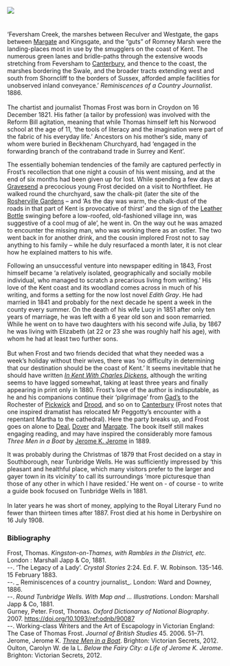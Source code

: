 <a href="https://beta.kent-maps.online"><img src="https://beta.kent-maps.online/juncture/ve-button.png"></a>
<param ve-config title="Thomas Frost (1821-1908)" author="Professor Carolyn Oulton" layout="vtl" 
banner="https://raw.githubusercontent.com/kent-map/images/main/banners/19c.jpg" discription="Visual essay by Prof. Carolyn Oulton introducing the Kent connections of chartist and journalist Thomas Frost.">

<!-- Global Entities -->
<param ve-entity eid="Q665489" aliases="Tunbridge Wells">
<param ve-entity eid="Q1506093" aliases="Romney Marsh">
<param ve-entity eid="Q123372" aliases="Beckenham">
<param ve-entity eid="Q179224" aliases="Dover">
<param ve-entity eid="Q1011096" aliases="Deal">
<param ve-entity eid="Q676689" aliases="Gravesend">
<param ve-entity eid="Q29303" aliases="Canterbury">
<param ve-entity eid=" Q618045" aliases="Margate">

<!-- Base map centred on Canterbury -->
<!-- param ve-map center="Q29303" zoom="12" -->

<!-- Historical map layers -->
<param ve-map-layer active allmaps allmaps-id="9fdfcd0d2307e89c" title="Letts 1883">

#

‘Feversham Creek, the marshes between Reculver and Westgate, the gaps between [Margate](/19c/19c-margate) and Kingsgate, and the “guts” of Romney Marsh were the landing-places most in use by the smugglers on the coast of Kent. The numerous green lanes and bridle-paths through the extensive woods stretching from Feversham to [Canterbury](/19c/19c-canterbury), and thence to the coast, the marshes bordering the Swale, and the broader tracts extending west and south from Shorncliff to the borders of Sussex, afforded ample facilities for unobserved inland conveyance.’ _Reminiscences of a Country Journalist_. 1886.
<br><br>
The chartist and journalist Thomas Frost was born in Croydon on 16 December 1821. His father (a tailor by profession) was involved with the Reform Bill agitation, meaning that while Thomas himself left his Norwood school at the age of 11, ‘the tools of literacy and the imagination were part of the fabric of his everyday life.’  Ancestors on his mother’s side, many of whom were buried in Beckhenam Churchyard, had ‘engaged in the forwarding branch of the contraband trade in Surrey and Kent’.  
<param ve-image url="https://upload.wikimedia.org/wikipedia/commons/a/ac/Faversham_Creek_-_geograph.org.uk_-_2251391.jpg" label="Faversham Creek" attribution="by pam fray  via Wikimedia Commons" license="CC BY-SA 2.0">
<!-- Base map centred on Westgate-on-Sea -->
<param ve-map center="Q1812807" zoom="12">

The essentially bohemian tendencies of the family are captured perfectly in Frost’s recollection that one night a cousin of his went missing, and at the end of six months had been given up for lost. While spending a few days at [Gravesend](/19c/19c-gravesend) a precocious young Frost  decided on a visit to Northfleet. He walked round the churchyard, saw the chalk-pit (later the site of the [Rosherville Gardens](/19c/19c-gravesend) – and ‘As the day was warm, the chalk-dust of the roads in that part of Kent is provocative of thirst’ and the sign of the [Leather Bottle](/dickens/pickwick-papers-leather-bottle) swinging before a low-roofed, old-fashioned village inn, was suggestive of a cool mug of ale’,  he went in. On the way out he was amazed to encounter the missing man, who was working there as an ostler. The two went back in for another drink, and the cousin implored Frost not to say anything to his family – while he duly resurfaced a month later, it is not clear how he explained matters to his wife.
<param ve-image url="https://stor.artstor.org/stor/5aae08bd-3755-49e9-b144-25809d990abe" label="Leather Bottle" attribution="Benjamin Mortley">
<!-- Base map centred on Gravesend -->
<param ve-map center="Q676689" zoom="12">

Following an unsuccessful venture into newspaper editing in 1843, Frost himself became ‘a relatively isolated, geographically and socially mobile individual, who managed to scratch a precarious living from writing.’  His love of the Kent coast and its woodland comes across in much of his writing, and forms a setting for the now lost novel _Edith Gray_. He had married in 1841 and probably for the next decade he spent a week in the county every summer.  On the death of his wife Lucy in 1851 after only ten years of marriage, he was left with a 6 year old son and soon remarried. While he went on to have two daughters with his second wife Julia, by 1867 he was living with Elizabeth (at 22 or 23 she was roughly half his age), with whom he had at least two further sons.  
<br>
But when Frost and two friends decided that what they needed was a week’s holiday without their wives, there was ‘no difficulty in determining that our destination should be the coast of Kent.’  It seems inevitable that he should have written [_In Kent With Charles Dickens_](https://archive.org/details/cu31924028036212), although the writing seems to have lagged somewhat, taking at least three years and finally appearing in print only in 1880. Frost’s love of the author is indisputable, as he and his companions continue their ‘pilgrimage’ from [Gad’s](/dickens/dickens-gads-hill) to the Rochester of [Pickwick](/dickens/pickwick-papers) and [Drood](/dickens/edwin-drood-curated-walk), and so on to [Canterbury](/19c/19c-canterbury) (Frost notes that one inspired dramatist has relocated Mr Peggotty’s encounter with a repentant Martha to the cathedral). Here the party breaks up, and Frost goes on alone to [Deal](/seascape/deal), [Dover](/19c/19c-dover) and [Margate](/19c/19c-margate). The book itself still makes engaging reading, and may have inspired the considerably more famous _Three Men in a Boat_ by [Jerome K. Jerome](/19c/19c-jerome-biography) in 1889.  
<param ve-image url="https://upload.wikimedia.org/wikipedia/commons/a/aa/Charles_Dickens_and_Rochester_%281880%29_%2814581635499%29.jpg" label="Charles Dickens and Rochester by Robert Langton, Gad's Hill, 1880" attribution="Internet Archive Book Images, No restrictions, via Wikimedia Commons">
<!-- Base map centred on Bramling -->
<param ve-map center=" Q3019704" zoom="10">

It was probably during the Christmas of 1879 that Frost decided on a stay in Southborough, near Tunbridge Wells. He was sufficiently impressed  by ‘this pleasant and healthful place, which many visitors prefer to the larger and gayer town in its vicinity’ to call its surroundings ‘more picturesque than those of any other in which I have resided.’  He went on - of course - to write a guide book focused on Tunbridge Wells in 1881. 
<br><br>
In later years he was short of money, applying to the Royal Literary Fund no fewer than thirteen times after 1887.  Frost died at his home in Derbyshire on 16 July 1908.
<param ve-image url="https://upload.wikimedia.org/wikipedia/commons/6/6f/Stewart_Cottage%2C_Southborough_Common_-_geograph.org.uk_-_1833495.jpg" label="Stewart Cottage, Southborough Common" attribution="N Chadwick via Wikimedia Commons" license="CC BY-SA 2.0"> 
<!-- Base map centred on Tunbridge Wells -->
<param ve-map center=" Q665489" zoom="10">


### Bibliography 
Frost, Thomas. _Kingston-on-Thames, with Rambles in the District, etc._ London : Marshall Japp & Co, 1881.   
--. ‘The Legacy of a Lady’. _Crystal Stories_ 2:24. Ed. F. W. Robinson. 135-146. 15 February 1883.   
--. _ Reminiscences of a country journalist_. London: Ward and Downey, 1886.   
--. _Round Tunbridge Wells. With Map and ... Illustrations_. London: Marshall Japp & Co, 1881.   
Gurney, Peter. Frost, Thomas. _Oxford Dictionary of National Biography_. 2007. https://doi.org/10.1093/ref:odnb/90087   
--. Working-class Writers and the Art of Escapology in Victorian England: The Case of Thomas Frost. _Journal of British Studies_ 45. 2006. 51–71.    
Jerome, Jerome K. [_Three Men in a Boat_]( https://victoriansecrets.co.uk/book/three-men-in-a-boat/). Brighton: Victorian Secrets, 2012.
Oulton, Carolyn W. de la L. _Below the Fairy City: a Life of Jerome K. Jerome_. Brighton: Victorian Secrets, 2012. 





